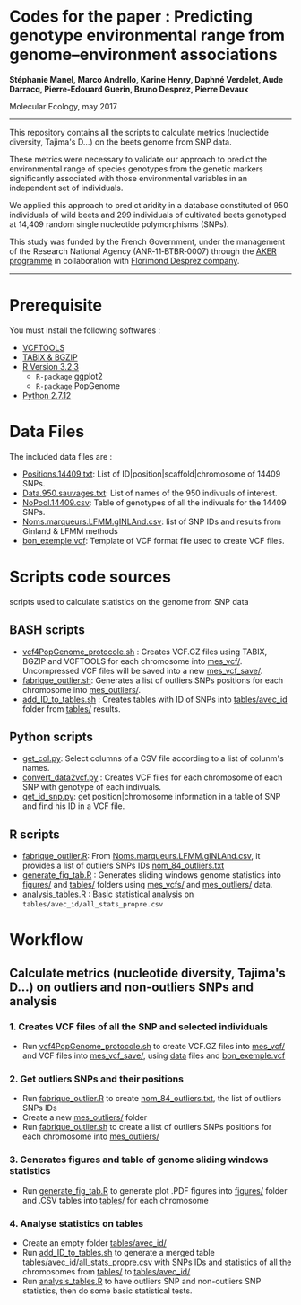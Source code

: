 Codes for the paper : Predicting genotype environmental range from genome–environment associations
===============================================================================

**Stéphanie Manel, Marco Andrello, Karine Henry, Daphné Verdelet, Aude Darracq, Pierre‐Edouard Guerin, Bruno Desprez, Pierre Devaux**

Molecular Ecology, may 2017

_______________________________________________________________________________

This repository contains all the scripts to calculate metrics (nucleotide diversity, Tajima's D...) on the beets genome from SNP data.

These metrics were necessary to validate our approach to predict the environmental range of species genotypes from the genetic markers significantly associated with those environmental variables in an independent set of individuals. 

We applied this approach to predict aridity in a database constituted of 950 individuals of wild beets and 299 individuals of cultivated beets genotyped at 14,409 random single nucleotide polymorphisms (SNPs).

This study was funded by the French Government, under the management of the Research National Agency (ANR‐11‐BTBR‐0007) through the [AKER programme](http://www.aker-betterave.fr) in collaboration with [Florimond Desprez company](http://www.florimond-desprez.com).

_______________________________________________________________________________


# Prerequisite
You must install the following softwares :

* [VCFTOOLS](http://vcftools.sourceforge.net/)
* [TABIX & BGZIP](https://github.com/samtools/htslib/releases/tag/1.4.1)
* [R Version 3.2.3](https://cran.r-project.org/)
  * `R-package` ggplot2
  * `R-package` PopGenome
* [Python 2.7.12](https://www.python.org/)

# Data Files
The included data files are :

* [Positions.14409.txt](data/Positions.14409.txt): List of ID|position|scaffold|chromosome of 14409 SNPs.
* [Data.950.sauvages.txt](data/Data.950.sauvages.txt): List of names of the 950 indivuals of interest.
* [NoPool.14409.csv](data/NoPool.14409.csv): Table of genotypes of all the indivuals for the 14409 SNPs.
* [Noms.marqueurs.LFMM.gINLAnd.csv](data/Noms.marqueurs.LFMM.gINLAnd.csv): list of SNP IDs and results from Ginland & LFMM methods
* [bon_exemple.vcf](bon_exemple.vcf): Template of VCF format file used to create VCF files.


# Scripts code sources
scripts used to calculate statistics on the genome from SNP data

## BASH scripts
* [vcf4PopGenome_protocole.sh](vcf4PopGenome_protocole.sh) : Creates VCF.GZ files using TABIX, BGZIP and VCFTOOLS for each chromosome into [mes_vcf/](mes_vcf). Uncompressed VCF files will be saved into a new [mes_vcf_save/](mes_vcf_save).
* [fabrique_outlier.sh](fabrique_outlier.sh): Generates a list of outliers SNPs positions for each chromosome into [mes_outliers/](mes_outliers).
* [add_ID_to_tables.sh](add_ID_to_tables.sh) : Creates tables with ID of SNPs into [tables/avec_id](tables/avec_id) folder from [tables/](tables) results.

## Python scripts
* [get_col.py](get_col.py): Select columns of a CSV file according to a list of colunm's names.
* [convert_data2vcf.py](convert_data2vcf.py) : Creates VCF files for each chromosome of each SNP with genotype of each indivuals.
* [get_id_snp.py](get_id_snp.py): get position|chromosome information in a table of SNP and find his ID in a VCF file.

## R scripts
* [fabrique_outlier.R](fabrique_outlier.R): From [Noms.marqueurs.LFMM.gINLAnd.csv](data/Noms.marqueurs.LFMM.gINLAnd.csv), it provides a list of outliers SNPs IDs [nom_84_outliers.txt](nom_84_outliers.txt)
* [generate_fig_tab.R](generate_fig_tab.R) : Generates sliding windows genome statistics into [figures/](figures) and [tables/](tables) folders using [mes_vcfs/](mes_vcfs) and [mes_outliers/](mes_outliers) data.
* [analysis_tables.R](analysis_tables.R)  : Basic statistical analysis on `tables/avec_id/all_stats_propre.csv`

# Workflow

## Calculate metrics (nucleotide diversity, Tajima's D...) on outliers and non-outliers SNPs and analysis

### 1. Creates VCF files of all the SNP and selected individuals
* Run [vcf4PopGenome_protocole.sh](vcf4PopGenome_protocole.sh) to create VCF.GZ files into [mes_vcf/](mes_vcf) and VCF files into [mes_vcf_save/](mes_vcf_save), using [data](data) files and [bon_exemple.vcf](bon_exemple.vcf)

### 2. Get outliers SNPs and their positions
* Run [fabrique_outlier.R](fabrique_outlier.R) to create [nom_84_outliers.txt](nom_84_outliers.txt), the list of outliers SNPs IDs
* Create a new [mes_outliers/](mes_outliers) folder
* Run [fabrique_outlier.sh](fabrique_outlier.sh) to create a list of outliers SNPs positions for each chromosome into [mes_outliers/](mes_outliers)

### 3. Generates figures and table of genome sliding windows statistics
* Run [generate_fig_tab.R](generate_fig_tab.R) to generate plot .PDF figures into [figures/](figures) folder and .CSV tables into [tables/](tables) for each chromosome

### 4. Analyse statistics on tables
* Create an empty folder [tables/avec_id/](tables/avec_id/)
* Run [add_ID_to_tables.sh](add_ID_to_tables.sh) to generate a merged table [tables/avec_id/all_stats_propre.csv](tables/avec_id/all_stats_propre.csv) with SNPs IDs and statistics of all the chromosomes from [tables/](tables) to [tables/avec_id/](tables/avec_id)
* Run [analysis_tables.R](analysis_tables.R) to have outliers SNP and non-outliers SNP statistics, then do some basic statistical tests.



